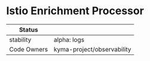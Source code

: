# Istio Enrichment Processor

| Status      |                            |
|-------------|----------------------------|
| stability   | alpha: logs                |
| Code Owners | kyma-project/observability |
